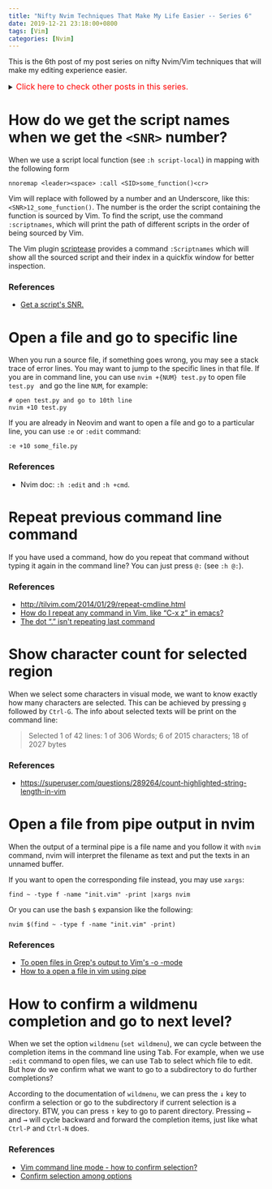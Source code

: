 ```yaml
---
title: "Nifty Nvim Techniques That Make My Life Easier -- Series 6"
date: 2019-12-21 23:18:00+0800
tags: [Vim]
categories: [Nvim]
---
```


This is the 6th post of my post series on nifty Nvim/Vim techniques that will make my editing experience easier.

<details>
<summary><font size="3" color="red">Click here to check other posts in this series.</font></summary>

+ Series 11: https://jdhao.github.io/2021/11/22/nifty_nvim_techniques_s11/
+ Series 10: https://jdhao.github.io/2021/06/17/nifty_nvim_techniques_s10/
+ Series 9: https://jdhao.github.io/2021/01/07/nifty_nvim_techniques_s9/
+ Series 8: https://jdhao.github.io/2020/11/11/nifty_nvim_techniques_s8/
+ Series 7: https://jdhao.github.io/2020/09/22/nifty_nvim_techniques_s7/
+ Series 5: https://jdhao.github.io/2019/11/11/nifty_nvim_techniques_s5/
+ Series 4: https://jdhao.github.io/2019/09/17/nifty_nvim_techniques_s4/
+ Series 3: https://jdhao.github.io/2019/05/14/nifty_nvim_techniques_s3/
+ Series 2: https://jdhao.github.io/2019/04/17/nifty_nvim_techniques_s2/
+ Series 1: https://jdhao.github.io/2019/03/28/nifty_nvim_techniques_s1/
</details>

<!--more-->

# How do we get the script names when we get the `<SNR>` number?

When we use a script local function (see `:h script-local`) in mapping with the
following form

```vim
nnoremap <leader><space> :call <SID>some_function()<cr>
```

Vim will replace <SID> with <SNR> followed by a number and an Underscore, like
this: `<SNR>12_some_function()`. The number is the order the script
containing the function is sourced by Vim. To find the script, use the command
`:scriptnames`, which will print the path of different scripts in the order of
being sourced by Vim.

The Vim plugin [scriptease](https://github.com/tpope/vim-scriptease) provides a
command `:Scriptnames` which will show all the sourced script and their index
in a quickfix window for better inspection.

### References

+ [Get a script's SNR.](https://stackoverflow.com/a/58741653/6064933)

# Open a file and go to specific line

When you run a source file, if something goes wrong, you may see a stack trace
of error lines. You may want to jump to the specific lines in that file. If you
are in command line, you can use `nvim +{NUM} test.py` to open file `test.py `
and go the line `NUM`, for example:

```
# open test.py and go to 10th line
nvim +10 test.py
```

If you are already in Neovim and want to open a file and go to a particular
line, you can use `:e` or `:edit` command:

```
:e +10 some_file.py
```

### References

+ Nvim doc: `:h :edit` and `:h +cmd`.

# Repeat previous command line command

If you have used a command, how do you repeat that command without typing
it again in the command line? You can just press `@:` (see `:h @:`).

### References

+ http://tilvim.com/2014/01/29/repeat-cmdline.html
+ [How do I repeat any command in Vim, like “C-x z” in emacs?](https://stackoverflow.com/a/4789842/6064933)
+ [The dot “.” isn't repeating last command](https://superuser.com/q/938243/736190)

# Show character count for selected region

When we select some characters in visual mode, we want to know exactly how many
characters are selected. This can be achieved by pressing `g` followed by
`Ctrl-G`. The info about selected texts will be print on the command line:

> Selected 1 of 42 lines: 1 of 306 Words; 6 of 2015 characters; 18 of 2027 bytes

### References

+ https://superuser.com/questions/289264/count-highlighted-string-length-in-vim

# Open a file from pipe output in nvim

When the output of a terminal pipe is a file name and you follow it with `nvim`
command, nvim will interpret the filename as text and put the texts in an
unnamed buffer.

If you want to open the corresponding file instead, you may use `xargs`:

```
find ~ -type f -name "init.vim" -print |xargs nvim
```

Or you can use the bash `$` expansion like the following:

```
nvim $(find ~ -type f -name "init.vim" -print)
```

### References

+ [To open files in Grep's output to Vim's -o -mode](https://stackoverflow.com/q/1275241/6064933)
+ [How to a open a file in vim using pipe](https://superuser.com/q/769390/736190)

# How to confirm a wildmenu completion and go to next level?

When we set the option `wildmenu` (`set wildmenu`), we can cycle between the
completion items in the command line using <kbd>Tab</kbd>. For example, when we
use `:edit` command to open files, we can use <kbd>Tab</kbd> to select which
file to edit. But how do we confirm what we want to go to a subdirectory to do
further completions?

According to the documentation of `wildmenu`, we can press the <kbd>↓</kbd> key
to confirm a selection or go to the subdirectory if current selection is a
directory. BTW, you can press <kbd>↑</kbd> key to go to parent directory.
Pressing <kbd>←</kbd> and <kbd>→</kbd> will cycle backward and forward the
completion items, just like what `Ctrl-P` and `Ctrl-N` does.

### References

+ [Vim command line mode - how to confirm selection?](https://stackoverflow.com/q/23401574/6064933)
+ [Confirm selection among options](https://vi.stackexchange.com/q/15115/15292)
